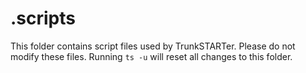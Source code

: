# .scripts

This folder contains script files used by TrunkSTARTer. Please do not modify these files. Running `ts -u` will reset all changes to this folder.
